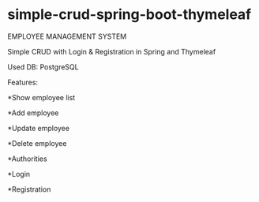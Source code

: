 # simple-crud-spring-boot-thymeleaf

EMPLOYEE MANAGEMENT SYSTEM

Simple CRUD with Login &amp; Registration in Spring and Thymeleaf 

Used DB: PostgreSQL

Features:

*Show employee list

*Add employee

*Update employee

*Delete employee

*Authorities

*Login

*Registration